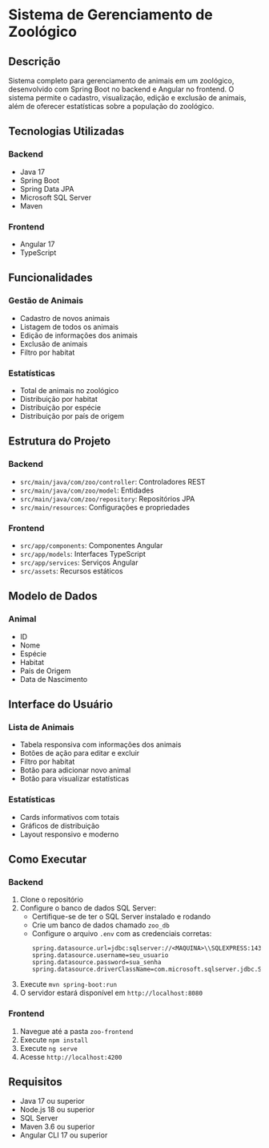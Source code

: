# Sistema de Gerenciamento de Zoológico

## Descrição
Sistema completo para gerenciamento de animais em um zoológico, desenvolvido com Spring Boot no backend e Angular no frontend. O sistema permite o cadastro, visualização, edição e exclusão de animais, além de oferecer estatísticas sobre a população do zoológico.

## Tecnologias Utilizadas

### Backend
- Java 17
- Spring Boot
- Spring Data JPA
- Microsoft SQL Server
- Maven

### Frontend
- Angular 17
- TypeScript

## Funcionalidades

### Gestão de Animais
- Cadastro de novos animais
- Listagem de todos os animais
- Edição de informações dos animais
- Exclusão de animais
- Filtro por habitat

### Estatísticas
- Total de animais no zoológico
- Distribuição por habitat
- Distribuição por espécie
- Distribuição por país de origem

## Estrutura do Projeto

### Backend
- `src/main/java/com/zoo/controller`: Controladores REST
- `src/main/java/com/zoo/model`: Entidades
- `src/main/java/com/zoo/repository`: Repositórios JPA
- `src/main/resources`: Configurações e propriedades

### Frontend
- `src/app/components`: Componentes Angular
- `src/app/models`: Interfaces TypeScript
- `src/app/services`: Serviços Angular
- `src/assets`: Recursos estáticos

## Modelo de Dados

### Animal
- ID
- Nome
- Espécie
- Habitat
- País de Origem
- Data de Nascimento

## Interface do Usuário

### Lista de Animais
- Tabela responsiva com informações dos animais
- Botões de ação para editar e excluir
- Filtro por habitat
- Botão para adicionar novo animal
- Botão para visualizar estatísticas

### Estatísticas
- Cards informativos com totais
- Gráficos de distribuição
- Layout responsivo e moderno

## Como Executar

### Backend
1. Clone o repositório
2. Configure o banco de dados SQL Server:
   - Certifique-se de ter o SQL Server instalado e rodando
   - Crie um banco de dados chamado `zoo_db`
   - Configure o arquivo `.env` com as credenciais corretas:
     ```properties
     spring.datasource.url=jdbc:sqlserver://<MAQUINA>\\SQLEXPRESS:1433;databaseName=zoodb;integratedSecurity=false;encrypt=true;trustServerCertificate=true;
     spring.datasource.username=seu_usuario
     spring.datasource.password=sua_senha
     spring.datasource.driverClassName=com.microsoft.sqlserver.jdbc.SQLServerDriver
     ```
3. Execute `mvn spring-boot:run`
4. O servidor estará disponível em `http://localhost:8080`

### Frontend
1. Navegue até a pasta `zoo-frontend`
2. Execute `npm install`
3. Execute `ng serve`
4. Acesse `http://localhost:4200`

## Requisitos
- Java 17 ou superior
- Node.js 18 ou superior
- SQL Server
- Maven 3.6 ou superior
- Angular CLI 17 ou superior

